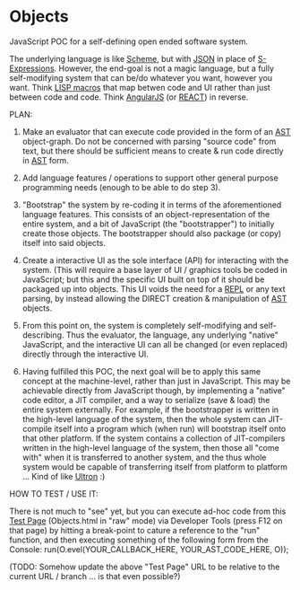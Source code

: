 # Objects
JavaScript POC for a self-defining open ended software system.

The underlying language is like [Scheme](https://en.wikipedia.org/wiki/Scheme_(programming_language)), but with [JSON](https://en.wikipedia.org/wiki/JSON) in place of [S-Expressions](https://en.wikipedia.org/wiki/S-expression). However, the end-goal is not a magic language, but a fully self-modifying system that can be/do whatever you want, however you want. Think [LISP macros](https://en.wikipedia.org/wiki/Macro_(computer_science)#Syntactic_macros) that map betwen code and UI rather than just between code and code. Think [AngularJS](https://en.wikipedia.org/wiki/AngularJS) (or [REACT](https://en.wikipedia.org/wiki/React_(JavaScript_library))) in reverse.

PLAN:

1. Make an evaluator that can execute code provided in the form of an [AST](https://en.wikipedia.org/wiki/Abstract_syntax_tree) object-graph. Do not be concerned with parsing "source code" from text, but there should be sufficient means to create & run code directly in [AST](https://en.wikipedia.org/wiki/Abstract_syntax_tree) form.

2. Add language features / operations to support other general purpose programming needs (enough to be able to do step 3).

3. "Bootstrap" the system by re-coding it in terms of the aforementioned language features. This consists of an object-representation of the entire system, and a bit of JavaScript (the "bootstrapper") to initially create those objects. The bootstrapper should also package (or copy) itself into said objects.

4. Create a interactive UI as the sole interface (API) for interacting with the system. (This will require a base layer of UI / graphics tools be coded in JavaScript; but this and the specific UI built on top of it should be packaged up into objects. This UI voids the need for a [REPL](https://en.wikipedia.org/wiki/Read%E2%80%93eval%E2%80%93print_loop) or any text parsing, by instead allowing the DIRECT creation & manipulation of [AST](https://en.wikipedia.org/wiki/Abstract_syntax_tree) objects.

5. From this point on, the system is completely self-modifying and self-describing. Thus the evaluator, the language, any underlying "native" JavaScript, and the interactive UI can all be changed (or even replaced) directly through the interactive UI.

6. Having fulfilled this POC, the next goal will be to apply this same concept at the machine-level, rather than just in JavaScript. This may be achievable directly from JavaScript though, by implementing a "native" code editor, a JIT compiler, and a way to serialize (save & load) the entire system externally. For example, if the bootstrapper is written in the high-level language of the system, then the whole system can JIT-compile itself into a program which (when run) will bootstrap itself onto that other platform. If the system contains a collection of JIT-compilers written in the high-level language of the system, then those all "come with" when it is transferred to another system, and the thus whole system would be capable of transferring itself from platform to platform ... Kind of like [Ultron](https://en.wikipedia.org/wiki/Ultron) :)

HOW TO TEST / USE IT:

There is not much to "see" yet, but you can execute ad-hoc code from this [Test Page](https://rawgit.com/d-cook/Objects/master/Objects.html) (Objects.html in "raw" mode) via Developer Tools (press F12 on that page) by hitting a break-point to cature a reference to the "run" function, and then executing something of the following form from the Console:
run(O.evel(YOUR_CALLBACK_HERE, YOUR_AST_CODE_HERE, O));

(TODO: Somehow update the above "Test Page" URL to be relative to the current URL / branch ... is that even possible?)
